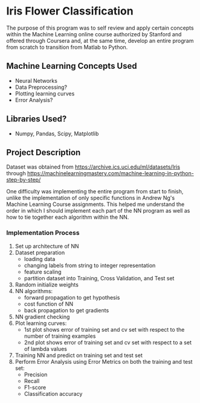 # Iris Flower Classification
The purpose of this program was to self review and apply certain concepts within the Machine Learning online course authorized by Stanford and offered through Coursera and, at the same time, develop an entire program from scratch to transition from Matlab to Python.

## Machine Learning Concepts Used
* Neural Networks
* Data Preprocessing?
* Plotting learning curves
* Error Analysis?

## Libraries Used?
* Numpy, Pandas, Scipy, Matplotlib

## Project Description
Dataset was obtained from https://archive.ics.uci.edu/ml/datasets/Iris through https://machinelearningmastery.com/machine-learning-in-python-step-by-step/

One difficulty was implementing the entire program from start to finish, unlike the implementation of only specific functions in Andrew Ng's Machine Learning Course assignments. This helped me understand the order in which I should implement each part of the NN program as well as how to tie together each algorithm within the NN. 

### Implementation Process
1. Set up architecture of NN
2. Dataset preparation
    * loading data
    * changing labels from string to integer representation
    * feature scaling
    * partition dataset into Training, Cross Validation, and Test set
3. Random initialize weights
4. NN algorithms:
    * forward propagation to get hypothesis
    * cost function of NN
    * back propagation to get gradients
5. NN gradient checking
6. Plot learning curves:
    * 1st plot shows error of training set and cv set with respect to the number of training examples
    * 2nd plot shows error of training set and cv set with respect to a set of lambda values
7. Training NN and predict on training set and test set
8. Perform Error Analysis using Error Metrics on both the training and test set:
    * Precision
    * Recall
    * F1-score
    * Classification accuracy 
  
